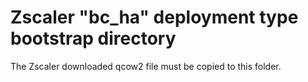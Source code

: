 # Zscaler "bc_ha" deployment type bootstrap directory

The Zscaler downloaded qcow2 file must be copied to this folder.
